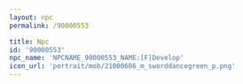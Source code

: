 ```yaml
---
layout: npc
permalink: /90000553

title: Npc
id: '90000553'
npc_name: 'NPCNAME_90000553_NAME:[F]Develop'
icon_url: 'portrait/mob/21000686_m_sworddancegreen_p.png'
---
```

